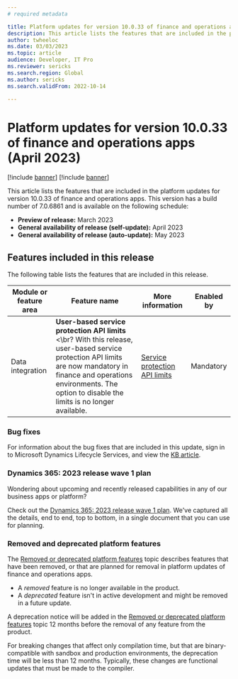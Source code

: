 ```yaml
---
# required metadata

title: Platform updates for version 10.0.33 of finance and operations apps (April 2023)
description: This article lists the features that are included in the platform updates for version 10.0.33 of finance and operations apps.
author: twheeloc
ms.date: 03/03/2023
ms.topic: article
audience: Developer, IT Pro
ms.reviewer: sericks
ms.search.region: Global
ms.author: sericks
ms.search.validFrom: 2022-10-14

---
```

# Platform updates for version 10.0.33 of finance and operations apps (April 2023)

[!include [banner](../includes/banner.md)]
[!include [banner](../includes/preview-banner.md)]

This article lists the features that are included in the platform updates for version 10.0.33 of finance and operations apps. This version has a build number of 7.0.6861 and is available on the following schedule:

- **Preview of release:** March 2023
- **General availability of release (self-update):** April 2023
- **General availability of release (auto-update):** May 2023

## Features included in this release

The following table lists the features that are included in this release.

| Module or feature area | Feature name | More information | Enabled by |
|---|---|---|---|
| Data integration | **User-based service protection API limits** <\br? With this release, user-based service protection API limits are now mandatory in finance and operations environments. The option to disable the limits is no longer available. | [Service protection API limits](../data-entities/service-protection-api-limits.md) | Mandatory |








### Bug fixes

For information about the bug fixes that are included in this update, sign in to Microsoft Dynamics Lifecycle Services, and view the [KB article](https://fix.lcs.dynamics.com/Issue/Details?bugId=795940).

### Dynamics 365: 2023 release wave 1 plan

Wondering about upcoming and recently released capabilities in any of our business apps or platform?

Check out the [Dynamics 365: 2023 release wave 1 plan](/dynamics365/release-plan/2023wave1/). We've captured all the details, end to end, top to bottom, in a single document that you can use for planning.

### Removed and deprecated platform features

The [Removed or deprecated platform features](removed-deprecated-features-platform-updates.md) topic describes features that have been removed, or that are planned for removal in platform updates of finance and operations apps.

- A *removed* feature is no longer available in the product.
- A *deprecated* feature isn't in active development and might be removed in a future update.

A deprecation notice will be added in the [Removed or deprecated platform features](removed-deprecated-features-platform-updates.md) topic 12 months before the removal of any feature from the product.

For breaking changes that affect only compilation time, but that are binary-compatible with sandbox and production environments, the deprecation time will be less than 12 months. Typically, these changes are functional updates that must be made to the compiler.
